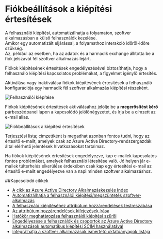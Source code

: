 <properties
    pageTitle="Fiókok kiépítésének értesítések |} Microsoft Azure"
    description="Megtudhatja, hogy miként győződjön meg arról, hogy értesítést küld a problémák megoldásához kiépítési felhasználói fiókok kiépítésének értesítések engedélyezésével a figyelmet igénylő."
    services="active-directory"
    documentationCenter=""
    authors="markusvi"
    manager="femila"
    editor=""/>

<tags
    ms.service="active-directory"
    ms.workload="identity"
    ms.tgt_pltfrm="na"
    ms.devlang="na"
    ms.topic="article"
    ms.date="10/10/2016"
    ms.author="markusvi"/>


# <a name="account-provisioning-notifications"></a>Fiókbeállítások a kiépítési értesítések

A felhasználó kiépítési, automatizálhatja a folyamaton, szoftver alkalmazásban a külső felhasználók kezelése. <br>
Amikor egy automatizált eljárással, a folyamathoz interakció időről-időre szükség. <br>
Az, például az esetben, ha az adatok és a harmadik exchange állította be a fiók jelszavát fél szoftver alkalmazás lejárt. 

Fiókok kiépítésének értesítések engedélyezésével biztosíthatja, hogy a felhasználó kiépítési kapcsolatos problémákat, a figyelmet igénylő értesítés.

Aktiválása vagy inaktiválása fiókok kiépítésének értesítések a felhasználó konfigurációja egy harmadik fél szoftver alkalmazás kiépítési részeként.

![Felhasználói kiépítése][1] 



Fiókok kiépítésének értesítések aktiválásához jelölje be a **megerősítést kérő** párbeszédpanel lapon a kapcsolódó jelölőnégyzetet, és írja be a címzett az e-mail alias.

![Fiókbeállítások a kiépítési értesítések][2]
 


Terjesztési lista; címzettként is megadhat azonban fontos tudni, hogy az értesítő e-mailt, amelyek csak az Azure Active Directory-rendszergazdák által elérhető jelentések hivatkozásokat tartalmaz.

Ha fiókok kiépítésének értesítések engedélyezve, kap e-mailek kapcsolatos fontos problémákat, amelyek felhasználó létesítése való. Jó helyen jár e-mailek túlterhelés elkerülése érdekében csak kap egy értesítési e-mail az értesítő e-mailt engedélyezve van a napi minden szoftver alkalmazáshoz.


##<a name="related-articles"></a>Kapcsolódó cikkek

- [A cikk az Azure Active Directory Alkalmazáskezelés Index](active-directory-apps-index.md)
- [Automatizálhatja a felhasználói kiépítési/megszüntetés szoftver-alkalmazás](active-directory-saas-app-provisioning.md)
- [A felhasználó kiépítéséhez attribútum hozzárendelések testreszabása](active-directory-saas-customizing-attribute-mappings.md)
- [Az attribútum hozzárendelések kifejezések írása](active-directory-saas-writing-expressions-for-attribute-mappings.md)
- [Hatókör meghatározása felhasználói kiépítési szűrői](active-directory-saas-scoping-filters.md)
- [Engedélyezése a felhasználók és csoportok az Azure Active Directory alkalmazások automatikus kiépítési SCIM használatával](active-directory-scim-provisioning.md)
- [Integrálhatja a szoftver alkalmazások ismertető oktatóanyagok listája](active-directory-saas-tutorial-list.md)



<!--Image references-->
[1]: ./media/active-directory-saas-account-provisioning-notifications/ic766307.png
[2]: ./media/active-directory-saas-account-provisioning-notifications/ic766308.png